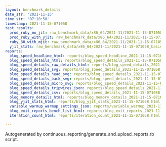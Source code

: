 ```yaml
---
layout: benchmark_details
date_str: '2021-11-15'
time_str: '07:10:58'
timestamp: 2021-11-15-071058
test_results:
  prod_ruby_no_jit: raw_benchmark_data/x86_64/2021-11/2021-11-15-071058_basic_benchmark_prod_ruby_no_jit.json
  prod_ruby_with_yjit: raw_benchmark_data/x86_64/2021-11/2021-11-15-071058_basic_benchmark_prod_ruby_with_yjit.json
  ruby_30_with_mjit: raw_benchmark_data/x86_64/2021-11/2021-11-15-071058_basic_benchmark_ruby_30_with_mjit.json
  yjit_stats: raw_benchmark_data/x86_64/2021-11/2021-11-15-071058_basic_benchmark_yjit_stats.json
reports:
  blog_speed_headline_html: reports/blog_speed_headline_2021-11-15-071058.html
  blog_speed_details_html: reports/blog_speed_details_2021-11-15-071058.html
  blog_speed_details_raw_details_html: reports/blog_speed_details_2021-11-15-071058.raw_details.html
  blog_speed_details_svg: reports/blog_speed_details_2021-11-15-071058.svg
  blog_speed_details_head_svg: reports/blog_speed_details_2021-11-15-071058.head.svg
  blog_speed_details_back_svg: reports/blog_speed_details_2021-11-15-071058.back.svg
  blog_speed_details_micro_svg: reports/blog_speed_details_2021-11-15-071058.micro.svg
  blog_speed_details_tripwires_json: reports/blog_speed_details_2021-11-15-071058.tripwires.json
  blog_speed_details_csv: reports/blog_speed_details_2021-11-15-071058.csv
  blog_memory_details_html: reports/blog_memory_details_2021-11-15-071058.html
  blog_yjit_stats_html: reports/blog_yjit_stats_2021-11-15-071058.html
  variable_warmup_warmup_settings_json: reports/variable_warmup_2021-11-15-071058.warmup_settings.json
  blog_exit_reports_bench_list_html: reports/blog_exit_reports_2021-11-15-071058.bench_list.html
  iteration_count_html: reports/iteration_count_2021-11-15-071058.html

---
```

Autogenerated by continuous_reporting/generate_and_upload_reports.rb script.
